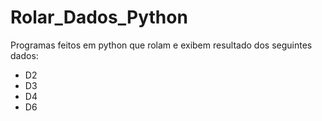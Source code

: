 # Rolar_Dados_Python

Programas feitos em python que rolam e exibem resultado dos seguintes dados:

* D2
* D3
* D4
* D6
